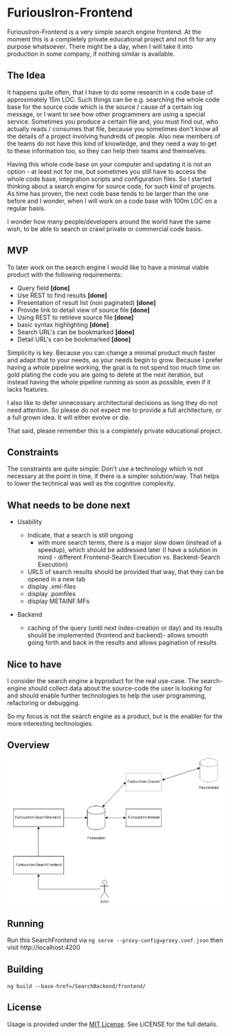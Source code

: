 # FuriousIron-Frontend

FuriousIron-Frontend is a very simple search engine frontend. At the moment this is a completely 
private educational project and not fit for any purpose whatsoever. There might be a day, when I
will take it into production in some company, if nothing similar is available.

## The Idea

It happens quite often, that I have to do some research in a code base of approximately 15m 
LOC. Such things can be e.g. searching the whole code base for the source code which is the
source / cause of a certain log message, or I want to see how other programmers are using a
special service. Sometimes you produce a certain file and, you must find out, who actually
reads / consumes that file, because you sometimes don't know all the details of a project involving
hundreds of people. Also new members of the teams do not have this kind of knowledge, and 
they need a way to get to these information too, so they can help their teams and themselves.

Having this whole code base on your computer and updating it is not an option - at least not for me, 
but sometimes you still have to access the whole code base, integration scripts and configuration files. 
So I started thinking about a search engine for source code, for such kind of projects. As time has
proven, the next code base tends to be larger than the one before and I wonder, when I will work
on a code base with 100m LOC on a regular basis.

I wonder how many people/developers around the world have the same wish, to be able to search 
or crawl private or commercial code basis.

## MVP

To later work on the search engine I would like to have a minimal viable product with the following
requirements:

* Query field __[done]__
* Use REST to find results __[done]__
* Presentation of result list (non paginated) __[done]__
* Provide link to detail view of source file __[done]__
* Using REST to retrieve source file __[done]__
* basic syntax highlighting __[done]__
* Search URL's can be bookmarked __[done]__
* Detail URL's can be bookmarked __[done]__

Simplicity is key. Because you can change a minimal product much faster and adapt that to your needs,
as your needs begin to grow. Because I prefer having a whole pipeline working, the goal is to not 
spend too much time on gold plating the code you are going to delete at the next iteration, but instead
having the whole pipeline running as soon as possible, even if it lacks features. 

I also like to defer unnecessary architectural decisions as long they do not need attention. So please
do not expect me to provide a full architecture, or a full grown idea. It will either evolve or die.

That said, please remember this is a completely private educational project.

## Constraints

The constraints are quite simple: Don't use a technology which is not necessary at the point in time, 
if there is a simpler solution/way. That helps to lower the technical was well as the cognitive complexity.

## What needs to be done next

* Usability
  * Indicate, that a search is still ongoing 
    - with more search terms, there is a major slow down (instead of a speedup), which should be addressed later (I have a solution in mind - different Frontend-Search Execution vs. Backend-Search Execution)
  * URLS of search results should be provided that way, that they can be opened in a new tab
  * display .xml-files
  * display .pomfiles
  * display METAINF.MFs
  
* Backend
  * caching of the query (until next index-creation or day) and its results should be implemented (frontend and backend)- allows smooth going forth and back in the results and allows pagination of results 
  

## Nice to have

I consider the search engine a byproduct for the real use-case. The search-engine should collect data about 
the source-code the user is looking for and should enable further technologies to help the user programming,
refactoring or debugging.

So my focus is not the search engine as a product, but is the enabler for the more interesting technologies.

## Overview

![Overview](https://github.com/mindscan-de/FuriousIron-Frontend/raw/master/doc/Overview.png "Architectural Overview")

## Running

Run this SearchFrontend via `ng serve --proxy-config=proxy.conf.json` then visit http://localhost:4200

## Building

`ng build --base-href=/SearchBackend/frontend/`

## License

Usage is provided under the [MIT License](http://opensource.org/licenses/mit-license.php). See LICENSE for the full details.
